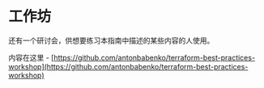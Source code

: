# 工作坊

还有一个研讨会，供想要练习本指南中描述的某些内容的人使用。

&#x20;内容在这里 - [https://github.com/antonbabenko/terraform-best-practices-workshop](https://github.com/antonbabenko/terraform-best-practices-workshop)
